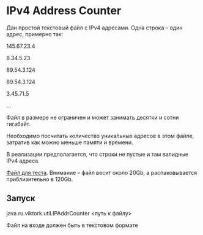 # IPv4 Address Counter
Дан простой текстовый файл с IPv4 адресами. Одна строка – один адрес, примерно так:

145.67.23.4

8.34.5.23

89.54.3.124

89.54.3.124

3.45.71.5

...


Файл в размере не ограничен и может занимать десятки и сотни гигабайт.

Необходимо посчитать количество уникальных адресов в этом файле, затратив как можно меньше памяти и времени.

В реализации предполагается, что строки не пустые и там валидные IPv4 адреса. 

[Файл для теста](https://ecwid-vgv-storage.s3.eu-central-1.amazonaws.com/ip_addresses.zip). Внимание – файл весит около 20Gb, а распаковывается приблизительно в 120Gb.

## Запуск 
java ru.viktork.util.IPAddrCounter <путь к файлу>

Файл на входе должен быть в текстовом формате